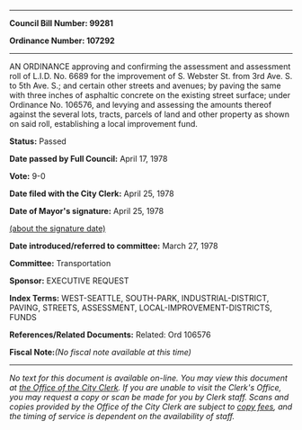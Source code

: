 

********

**Council Bill Number: 99281**
   
**Ordinance Number: 107292**
********

 AN ORDINANCE approving and confirming the assessment and assessment roll of L.I.D. No. 6689 for the improvement of S. Webster St. from 3rd Ave. S. to 5th Ave. S.; and certain other streets and avenues; by paving the same with three inches of asphaltic concrete on the existing street surface; under Ordinance No. 106576, and levying and assessing the amounts thereof against the several lots, tracts, parcels of land and other property as shown on said roll, establishing a local improvement fund.

**Status:** Passed
   
**Date passed by Full Council:** April 17, 1978
   
**Vote:** 9-0
   
**Date filed with the City Clerk:** April 25, 1978
   
**Date of Mayor's signature:** April 25, 1978
   
[(about the signature date)](/~public/approvaldate.htm)
   
   
   
**Date introduced/referred to committee:** March 27, 1978
   
**Committee:** Transportation
   
**Sponsor:** EXECUTIVE REQUEST
   
   
**Index Terms:** WEST-SEATTLE, SOUTH-PARK, INDUSTRIAL-DISTRICT, PAVING, STREETS, ASSESSMENT, LOCAL-IMPROVEMENT-DISTRICTS, FUNDS

**References/Related Documents:** Related: Ord 106576

**Fiscal Note:**_(No fiscal note available at this time)_
********

_No text for this document is available on-line. You may view this document at [the Office of the City Clerk](http://www.seattle.gov/leg/clerk/contactUs.htm). If you are unable to visit the Clerk's Office, you may request a copy or scan be made for you by Clerk staff. Scans and copies provided by the Office of the City Clerk are subject to [copy fees](http://clerk.seattle.gov/~public/clerkfees.htm), and the timing of service is dependent on the availability of staff._

